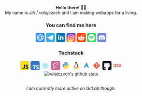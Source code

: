 <div align="center">
<b>Hello there!</b> ✋🏽 </br>    
My name is <i>Jiří | valajczech</i> and I am making webapps for a living.

</div>

<h3 align="center">You can find me here</h3>
<div align="center">
    <a href="mailto:jiri.vala11@gmail.com" title="Email"><img height="30" src="https://raw.githubusercontent.com/edent/SuperTinyIcons/master/images/svg/mail.svg"></a>
    <a href="https://t.me/valajczech" title="Telegram"><img height="30" src="https://raw.githubusercontent.com/edent/SuperTinyIcons/master/images/svg/telegram.svg"></a>
    <a href="https://www.linkedin.com/in/ji%C5%99%C3%AD-vala-b7261b1ab/" title="LinkedIn"><img height="30" src="https://raw.githubusercontent.com/edent/SuperTinyIcons/master/images/svg/linkedin.svg"></a>
    <a href="https://www.instagram.com/valaj_/" title="Instagram"><img height="30" src="https://raw.githubusercontent.com/edent/SuperTinyIcons/master/images/svg/instagram.svg"></a>
    <a href="https://www.reddit.com/user/valajczech" title="Reddit"><img height="30" src="https://raw.githubusercontent.com/edent/SuperTinyIcons/master/images/svg/reddit.svg"></a>
    <a href="https://open.spotify.com/user/tw8lbiizp441foprs5s0mftqb" title="Spotify"><img height="30" src="https://raw.githubusercontent.com/edent/SuperTinyIcons/master/images/svg/spotify.svg"></a>
    <a href="https://discordapp.com/users/valaj#3410" title="Discord"><img height="30" src="https://raw.githubusercontent.com/edent/SuperTinyIcons/master/images/svg/discord.svg"></a>
</div>  

<h3 align="center">Techstack</h3>
  
<div align="center" gap="5px">
    <a title="JavaScript"><img height="30" src="https://raw.githubusercontent.com/edent/SuperTinyIcons/master/images/svg/javascript.svg"></a>
    <a title="Typescript"><img height="30" src="https://raw.githubusercontent.com/edent/SuperTinyIcons/master/images/svg/typescript.svg"></a>
    <a title="React"><img height="30" src="https://raw.githubusercontent.com/edent/SuperTinyIcons/master/images/svg/react.svg"></a>
    <a title="scss"><img height="30" src="https://raw.githubusercontent.com/edent/SuperTinyIcons/master/images/svg/sass.svg"></a>
    <a title="Python"><img height="30" src="https://raw.githubusercontent.com/edent/SuperTinyIcons/master/images/svg/python.svg"></a>
    <a title="GNU/Linux"><img height="30" src="https://raw.githubusercontent.com/edent/SuperTinyIcons/master/images/svg/linux.svg"></a>
    <a title="Arch Linux ❤️"><img height="30" src="https://raw.githubusercontent.com/edent/SuperTinyIcons/master/images/svg/arch_linux.svg"></a>
    <a title="Git"><img height="30" src="https://raw.githubusercontent.com/edent/SuperTinyIcons/master/images/svg/git.svg"></a>
    <a title="GitHub"><img height="30" src="https://raw.githubusercontent.com/edent/SuperTinyIcons/master/images/svg/github.svg"></a>
    <a title="npm"><img height="30" src="https://raw.githubusercontent.com/edent/SuperTinyIcons/master/images/svg/npm.svg"></a>
</div>


<div align="center">
  <a href="https://github.com/anuraghazra/github-readme-stats">
    <img  width="350" align="center" src="https://github-readme-stats.vercel.app/api/top-langs/?username=valajczech&layout=compact&theme=tokyonight&hide_border=true&hide=TeX" alt="valajczech's github stats" />
  </a>
</div>

<br/>
<div align="center">
 <p><i>I am currently more active on GitLab though.</i></p>
</div>

